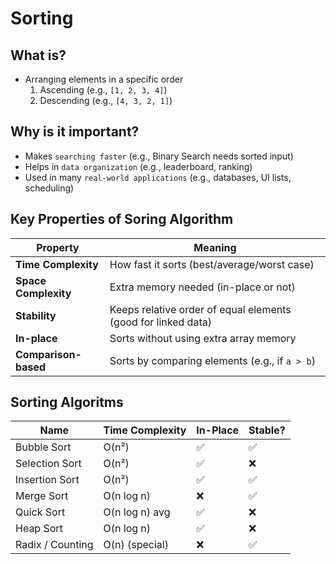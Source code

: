 Sorting
=
## What is?
- Arranging elements in a specific order
    1. Ascending    (e.g., `[1, 2, 3, 4]`)
    2. Descending   (e.g., `[4, 3, 2, 1]`)

## Why is it important?
- Makes `searching faster` (e.g., Binary Search needs sorted input)
- Helps in `data organization` (e.g., leaderboard, ranking)
- Used in many `real-world applications` (e.g., databases, UI lists, scheduling)

## Key Properties of Soring Algorithm
| Property             | Meaning                                                       |
| -------------------- | ------------------------------------------------------------- |
| **Time Complexity**  | How fast it sorts (best/average/worst case)                   |
| **Space Complexity** | Extra memory needed (in-place or not)                         |
| **Stability**        | Keeps relative order of equal elements (good for linked data) |
| **In-place**         | Sorts without using extra array memory                        |
| **Comparison-based** | Sorts by comparing elements (e.g., if `a > b`)                |

## Sorting Algoritms
| Name             | Time Complexity | In-Place | Stable? |
| ---------------- | --------------- | -------- | ------- |
| Bubble Sort      | O(n²)           | ✅        | ✅       |
| Selection Sort   | O(n²)           | ✅        | ❌       |
| Insertion Sort   | O(n²)           | ✅        | ✅       |
| Merge Sort       | O(n log n)      | ❌        | ✅       |
| Quick Sort       | O(n log n) avg  | ✅        | ❌       |
| Heap Sort        | O(n log n)      | ✅        | ❌       |
| Radix / Counting | O(n) (special)  | ❌        | ✅       |
